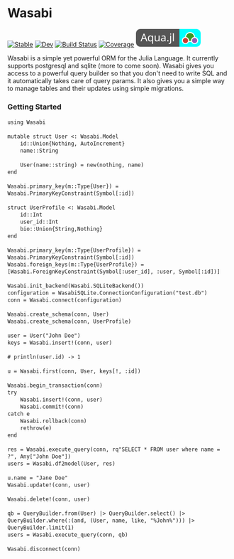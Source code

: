 # Wasabi

[![Stable](https://img.shields.io/badge/docs-stable-blue.svg)](https://iskyd.github.io/Wasabi.jl/stable/)
[![Dev](https://img.shields.io/badge/docs-dev-blue.svg)](https://iskyd.github.io/Wasabi.jl/dev/)
[![Build Status](https://github.com/iskyd/Wasabi.jl/actions/workflows/CI.yml/badge.svg?branch=main)](https://github.com/iskyd/Wasabi.jl/actions/workflows/CI.yml?query=branch%3Amain)
[![Coverage](https://codecov.io/gh/iskyd/Wasabi.jl/branch/main/graph/badge.svg)](https://codecov.io/gh/iskyd/Wasabi.jl)
[![Aqua QA](https://raw.githubusercontent.com/JuliaTesting/Aqua.jl/master/badge.svg)](https://github.com/JuliaTesting/Aqua.jl)


Wasabi is a simple yet powerful ORM for the Julia Language. It currently supports postgresql and sqlite (more to come soon). Wasabi gives you access to a powerful query builder so that you don't need to write SQL and it automatically takes care of query params. It also gives you a simple way to manage tables and their updates using simple migrations.

### Getting Started

```
using Wasabi

mutable struct User <: Wasabi.Model
    id::Union{Nothing, AutoIncrement}
    name::String

    User(name::string) = new(nothing, name)
end

Wasabi.primary_key(m::Type{User}) = Wasabi.PrimaryKeyConstraint(Symbol[:id])

struct UserProfile <: Wasabi.Model
    id::Int
    user_id::Int
    bio::Union{String,Nothing}
end

Wasabi.primary_key(m::Type{UserProfile}) = Wasabi.PrimaryKeyConstraint(Symbol[:id])
Wasabi.foreign_keys(m::Type{UserProfile}) = [Wasabi.ForeignKeyConstraint(Symbol[:user_id], :user, Symbol[:id])]

Wasabi.init_backend(Wasabi.SQLiteBackend())
configuration = WasabiSQLite.ConnectionConfiguration("test.db")
conn = Wasabi.connect(configuration)

Wasabi.create_schema(conn, User)
Wasabi.create_schema(conn, UserProfile)

user = User("John Doe")
keys = Wasabi.insert!(conn, user)

# println(user.id) -> 1

u = Wasabi.first(conn, User, keys[!, :id])

Wasabi.begin_transaction(conn)
try
    Wasabi.insert!(conn, user)
    Wasabi.commit!(conn)
catch e
    Wasabi.rollback(conn)
    rethrow(e)
end

res = Wasabi.execute_query(conn, rq"SELECT * FROM user where name = ?", Any["John Doe"])
users = Wasabi.df2model(User, res)

u.name = "Jane Doe"
Wasabi.update!(conn, user)

Wasabi.delete!(conn, user)

qb = QueryBuilder.from(User) |> QueryBuilder.select() |> QueryBuilder.where(:(and, (User, name, like, "%John%"))) |> QueryBuilder.limit(1)
users = Wasabi.execute_query(conn, qb)

Wasabi.disconnect(conn)
```
